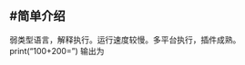 #简单介绍<br> 
---------------------------------------------------------
  弱类型语言，解释执行。运行速度较慢。多平台执行，插件成熟。
  print(“100+200=”) 输出为
